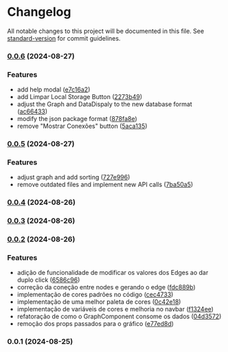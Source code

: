# Changelog

All notable changes to this project will be documented in this file. See [standard-version](https://github.com/conventional-changelog/standard-version) for commit guidelines.

### [0.0.6](https://github.com/notNilton/radare-client/compare/v0.0.5...v0.0.6) (2024-08-27)


### Features

* add help modal ([e7c16a2](https://github.com/notNilton/radare-client/commit/e7c16a26917e24a74563fb88c2560d71228cdded))
* add Limpar Local Storage Button ([2273b49](https://github.com/notNilton/radare-client/commit/2273b494dc88e6144e8150a66eb0e41c20aef5ab))
* adjust the Graph and DataDispaly to the new database format ([ac66433](https://github.com/notNilton/radare-client/commit/ac6643367d827f3458a8f5effbf4c444a3566dcb))
* modify the json package format ([878fa8e](https://github.com/notNilton/radare-client/commit/878fa8e985e662ca219816a0aac6b76932dcab09))
* remove "Mostrar Conexões" button ([5aca135](https://github.com/notNilton/radare-client/commit/5aca1354a3dc479d91144ea11a8a113ec24a4eed))

### [0.0.5](https://github.com/notNilton/radare-client/compare/v0.0.4...v0.0.5) (2024-08-27)


### Features

* adjust graph and add sorting ([727e996](https://github.com/notNilton/radare-client/commit/727e99685aebb336f50c12e298671dad36ca617a))
* remove outdated files and implement new API calls ([7ba50a5](https://github.com/notNilton/radare-client/commit/7ba50a561488e1808d34c301034d7d79d9f89df4))

### [0.0.4](https://github.com/notNilton/radar-client/compare/v0.0.3...v0.0.4) (2024-08-26)

### [0.0.3](https://github.com/notNilton/radar-client/compare/v0.0.2...v0.0.3) (2024-08-26)

### [0.0.2](https://github.com/notNilton/radar-client/compare/v0.0.1...v0.0.2) (2024-08-26)


### Features

* adição de funcionalidade de modificar os valores dos Edges ao dar duplo click ([6586c96](https://github.com/notNilton/radar-client/commit/6586c9668bcff877d6415247704602cff3174c53))
* correção da coneção entre nodes e gerando o edge ([fdc889b](https://github.com/notNilton/radar-client/commit/fdc889b7ba2f5d978f272a17136f66274e950281))
* implementação de cores padrões no código ([cec4733](https://github.com/notNilton/radar-client/commit/cec47336d7ab08ef3fcf12184fa5fa2353182f38))
* implementação de uma melhor paleta de cores ([0c42e18](https://github.com/notNilton/radar-client/commit/0c42e18fbac7ba2db452d1d0645884b2d63fe353))
* implementação de variáveis de cores e melhoria no navbar ([f1324ee](https://github.com/notNilton/radar-client/commit/f1324ee0b7aa8f70d15917c024573cca1a79f09f))
* refatoração de como o GraphComponent consome os dados ([04d3572](https://github.com/notNilton/radar-client/commit/04d35722d8f268cf8b18f2ddbe245b027fdcdf64))
* remoção dos props passados para o gráfico ([e77ed8d](https://github.com/notNilton/radar-client/commit/e77ed8df1e744343c78c28cf428d1b22eb265690))

### 0.0.1 (2024-08-25)
